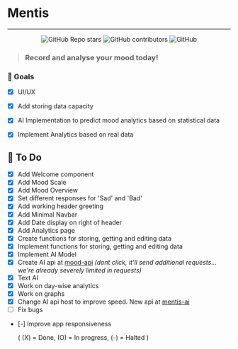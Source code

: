 # Mentis
---
<div align="center">
    <img alt="GitHub Repo stars" src="https://img.shields.io/github/stars/Risuleia/Mentis">
    <img alt="GitHub contributors" src="https://img.shields.io/github/contributors/Risuleia/Mentis">
    <img alt="GitHub" src="https://img.shields.io/github/license/Risuleia/Mentis">
</div>

> ### Record and analyse your mood today!

### 🚀 Goals

- [X] UI/UX
- [X] Add storing data capacity
- [X] AI Implementation to predict mood analytics based on statistical data
- [X] Implement Analytics based on real data



## 📝 To Do

- [X] Add Welcome component
- [X] Add Mood Scale
- [X] Add Mood Overview
- [X] Set different responses for 'Sad' and 'Bad'
- [X] Add working header greeting
- [X] Add Minimal Navbar
- [X] Add Date display on right of header
- [X] Add Analytics page
- [X] Create functions for storing, getting and editing data
- [X] Implement functions for storing, getting and editing data
- [X] Implement AI Model
- [X] Create AI api at [mood-api](https://mentis-ai.netlify.app/.netlify/functions/api/ai/mood) _(dont click, it'll send additional requests... we're already severely limited in requests)_
- [X] Text AI
- [X] Work on day-wise analytics
- [X] Work on graphs
- [X] Change AI api host to improve speed. New api at [mentis-ai](https://mentis-ai.onrender.com/ai/mood)
- [ ] Fix bugs
- [-] Improve app responsiveness

    ( (X) = Done, (O) = In progress, (-) = Halted )
